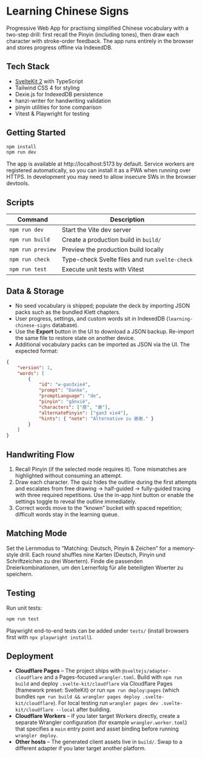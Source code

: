 # Learning Chinese Signs

Progressive Web App for practising simplified Chinese vocabulary with a two-step drill: first recall the Pinyin (including tones), then draw each character with stroke-order feedback. The app runs entirely in the browser and stores progress offline via IndexedDB.

## Tech Stack

- [SvelteKit 2](https://kit.svelte.dev/) with TypeScript
- Tailwind CSS 4 for styling
- Dexie.js for IndexedDB persistence
- hanzi-writer for handwriting validation
- pinyin utilities for tone comparison
- Vitest & Playwright for testing

## Getting Started

```bash
npm install
npm run dev
```

The app is available at http://localhost:5173 by default. Service workers are registered automatically, so you can install it as a PWA when running over HTTPS. In development you may need to allow insecure SWs in the browser devtools.

## Scripts

| Command           | Description                                   |
| ----------------- | --------------------------------------------- |
| `npm run dev`     | Start the Vite dev server                      |
| `npm run build`   | Create a production build in `build/`          |
| `npm run preview` | Preview the production build locally           |
| `npm run check`   | Type-check Svelte files and run `svelte-check` |
| `npm run test`    | Execute unit tests with Vitest                 |

## Data & Storage

- No seed vocabulary is shipped; populate the deck by importing JSON packs such as the bundled Klett chapters.
- User progress, settings, and custom words sit in IndexedDB (`learning-chinese-signs` database).
- Use the **Export** button in the UI to download a JSON backup. Re-import the same file to restore state on another device.
- Additional vocabulary packs can be imported as JSON via the UI. The expected format:

```json
{
	"version": 1,
	"words": [
		{
			"id": "w-gan3xie4",
			"prompt": "Danke",
			"promptLanguage": "de",
			"pinyin": "gǎnxiè",
			"characters": ["感", "谢"],
			"alternatePinyin": ["gan3 xie4"],
			"hints": { "note": "Alternative zu 谢谢." }
		}
	]
}
```

## Handwriting Flow

1. Recall Pinyin (if the selected mode requires it). Tone mismatches are highlighted without consuming an attempt.
2. Draw each character. The quiz hides the outline during the first attempts and escalates from free drawing → half-guided → fully-guided tracing with three required repetitions. Use the in-app hint button or enable the settings toggle to reveal the outline immediately.
3. Correct words move to the “known” bucket with spaced repetition; difficult words stay in the learning queue.

## Matching Mode

Set the Lernmodus to “Matching: Deutsch, Pinyin & Zeichen” for a memory-style drill. Each round shuffles nine Karten (Deutsch, Pinyin und Schriftzeichen zu drei Woertern). Finde die passenden Dreierkombinationen, um den Lernerfolg für alle beteiligten Woerter zu speichern.

## Testing

Run unit tests:

```bash
npm run test
```

Playwright end-to-end tests can be added under `tests/` (install browsers first with `npx playwright install`).

## Deployment

- **Cloudflare Pages** – The project ships with `@sveltejs/adapter-cloudflare` and a Pages-focused `wrangler.toml`. Build with `npm run build` and deploy `.svelte-kit/cloudflare` via Cloudflare Pages (framework preset: SvelteKit) or run `npm run deploy:pages` (which bundles `npm run build && wrangler pages deploy .svelte-kit/cloudflare`). For local testing run `wrangler pages dev .svelte-kit/cloudflare --local` after building.
- **Cloudflare Workers** – If you later target Workers directly, create a separate Wrangler configuration (for example `wrangler.worker.toml`) that specifies a `main` entry point and asset binding before running `wrangler deploy`.
- **Other hosts** – The generated client assets live in `build/`. Swap to a different adapter if you later target another platform.
